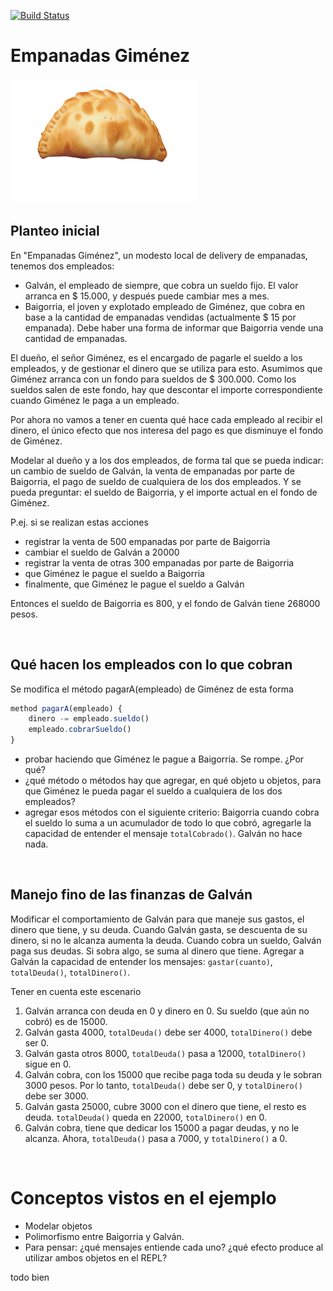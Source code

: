 
 
[![Build Status](https://travis-ci.org/wollok/polimorfismoEmpanadasGimenez.svg?branch=master)](https://travis-ci.org/wollok/polimorfismoEmpanadasGimenez)

# Empanadas Giménez

<img src="img/empanadasGimenez.png" height="200" width="300">

## Planteo inicial

En "Empanadas Giménez", un modesto local de delivery de empanadas, tenemos dos empleados:

* Galván, el empleado de siempre, que cobra un sueldo fijo. El valor arranca en $ 15.000, y después puede cambiar mes a mes.
* Baigorria, el joven y explotado empleado de Giménez, que cobra en base a la cantidad de empanadas vendidas (actualmente $ 15 por empanada). Debe haber una forma de informar que Baigorria vende una cantidad de empanadas.

El dueño, el señor Giménez, es el encargado de pagarle el sueldo a los empleados, y de gestionar el dinero que se utiliza para esto. Asumimos que Giménez arranca con un fondo para sueldos de $ 300.000. Como los sueldos salen de este fondo, hay que descontar el importe correspondiente cuando Giménez le paga a un empleado.

Por ahora no vamos a tener en cuenta qué hace cada empleado al recibir el dinero, el único efecto que nos interesa del pago es que disminuye el fondo de Giménez.

Modelar al dueño y a los dos empleados, de forma tal que se pueda indicar: un cambio de sueldo de Galván, la venta de empanadas por parte de Baigorria, el pago de sueldo de cualquiera de los dos empleados. Y se pueda preguntar: el sueldo de Baigorria, y el importe actual en el fondo de Giménez.

P.ej. si se realizan estas acciones

- registrar la venta de 500 empanadas por parte de Baigorria
- cambiar el sueldo de Galván a 20000
- registrar la venta de otras 300 empanadas por parte de Baigorria
- que Giménez le pague el sueldo a Baigorria
- finalmente, que Giménez le pague el sueldo a Galván

Entonces el sueldo de Baigorria es 800, y el fondo de Galván tiene 268000 pesos.

<br>

## Qué hacen los empleados con lo que cobran

Se modifica el método pagarA(empleado) de Giménez de esta forma

```javascript
method pagarA(empleado) {
    dinero -= empleado.sueldo()
    empleado.cobrarSueldo()
}
```
- probar haciendo que Giménez le pague a Baigorria. Se rompe. ¿Por qué?
- ¿qué método o métodos hay que agregar, en qué objeto u objetos, para que Giménez le pueda pagar el sueldo a cualquiera de los dos empleados?
- agregar esos métodos con el siguiente criterio: Baigorria cuando cobra el sueldo lo suma a un acumulador de todo lo que cobró, agregarle la capacidad de entender el mensaje `totalCobrado()`. Galván no hace nada.


<br>

## Manejo fino de las finanzas de Galván

Modificar el comportamiento de Galván para que maneje sus gastos, el dinero que tiene, y su deuda. Cuando Galván gasta, se descuenta de su dinero, si no le alcanza aumenta la deuda. Cuando cobra un sueldo, Galván paga sus deudas. Si sobra algo, se suma al dinero que tiene. Agregar a Galván la capacidad de entender los mensajes: `gastar(cuanto)`, `totalDeuda()`, `totalDinero()`.

Tener en cuenta este escenario
1. Galván arranca con deuda en 0 y dinero en 0. Su sueldo (que aún no cobró) es de 15000.
1. Galván gasta 4000, `totalDeuda()` debe ser 4000, `totalDinero()` debe ser 0.
1. Galván gasta otros 8000, `totalDeuda()` pasa a 12000, `totalDinero()` sigue en 0.
1. Galván cobra, con los 15000 que recibe paga toda su deuda y le sobran 3000 pesos. Por lo tanto, `totalDeuda()` debe ser 0, y `totalDinero()` debe ser 3000.
1. Galván gasta 25000, cubre 3000 con el dinero que tiene, el resto es deuda. `totalDeuda()` queda en 22000, `totalDinero()` en 0.
1. Galván cobra, tiene que dedicar los 15000 a pagar deudas, y no le alcanza. Ahora, `totalDeuda()` pasa a 7000, y `totalDinero()` a 0.


<br>

# Conceptos vistos en el ejemplo

* Modelar objetos
* Polimorfismo entre Baigorria y Galván.
 * Para pensar: ¿qué mensajes entiende cada uno? ¿qué efecto produce al utilizar ambos objetos en el REPL?

todo bien
